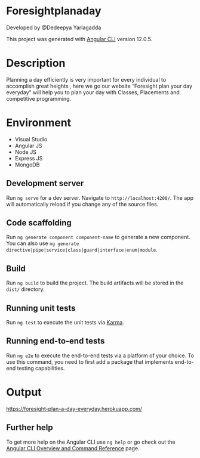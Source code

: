 # Foresightplanaday
Developed by @Dedeepya Yarlagadda

This project was generated with [Angular CLI](https://github.com/angular/angular-cli) version 12.0.5.

# Description
Planning a day efficiently is very important for every individual to accomplish great heights , here we go our website “Foresight plan your day everyday” will help you to plan your day with Classes, Placements and competitive programming.

# Environment
- Visual Studio
- Angular JS
- Node JS
- Express JS
- MongoDB

## Development server

Run `ng serve` for a dev server. Navigate to `http://localhost:4200/`. The app will automatically reload if you change any of the source files.

## Code scaffolding

Run `ng generate component component-name` to generate a new component. You can also use `ng generate directive|pipe|service|class|guard|interface|enum|module`.

## Build

Run `ng build` to build the project. The build artifacts will be stored in the `dist/` directory.

## Running unit tests

Run `ng test` to execute the unit tests via [Karma](https://karma-runner.github.io).

## Running end-to-end tests

Run `ng e2e` to execute the end-to-end tests via a platform of your choice. To use this command, you need to first add a package that implements end-to-end testing capabilities.

# Output
https://foresight-plan-a-day-everyday.herokuapp.com/

## Further help

To get more help on the Angular CLI use `ng help` or go check out the [Angular CLI Overview and Command Reference](https://angular.io/cli) page.

